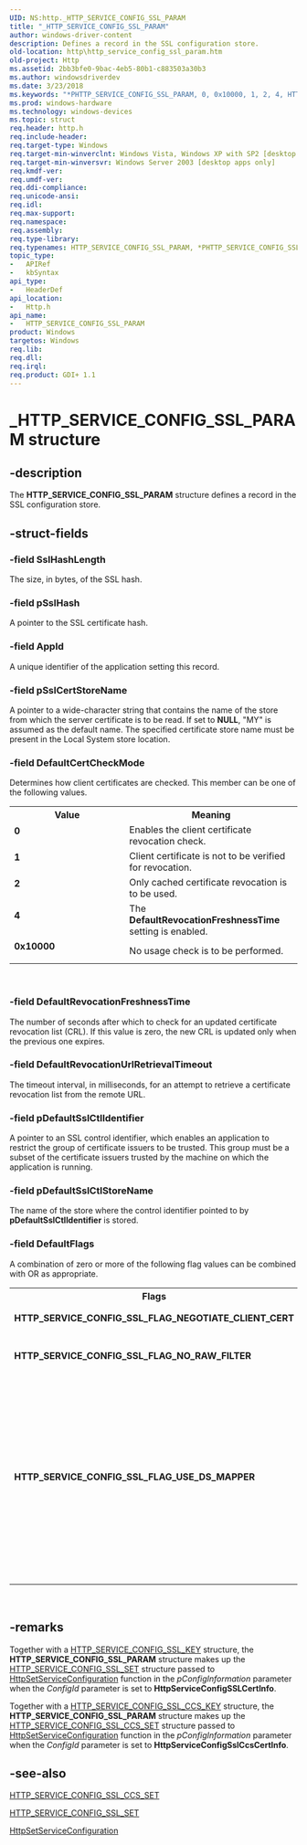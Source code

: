 ```yaml
---
UID: NS:http._HTTP_SERVICE_CONFIG_SSL_PARAM
title: "_HTTP_SERVICE_CONFIG_SSL_PARAM"
author: windows-driver-content
description: Defines a record in the SSL configuration store.
old-location: http\http_service_config_ssl_param.htm
old-project: Http
ms.assetid: 2bb3bfe0-9bac-4eb5-80b1-c883503a30b3
ms.author: windowsdriverdev
ms.date: 3/23/2018
ms.keywords: "*PHTTP_SERVICE_CONFIG_SSL_PARAM, 0, 0x10000, 1, 2, 4, HTTP_SERVICE_CONFIG_SSL_FLAG_NEGOTIATE_CLIENT_CERT, HTTP_SERVICE_CONFIG_SSL_FLAG_NO_RAW_FILTER, HTTP_SERVICE_CONFIG_SSL_FLAG_USE_DS_MAPPER, HTTP_SERVICE_CONFIG_SSL_PARAM, HTTP_SERVICE_CONFIG_SSL_PARAM structure [HTTP], PHTTP_SERVICE_CONFIG_SSL_PARAM, PHTTP_SERVICE_CONFIG_SSL_PARAM structure pointer [HTTP], _HTTP_SERVICE_CONFIG_SSL_PARAM, _http_http_service_config_ssl_param, http.http_service_config_ssl_param, http/HTTP_SERVICE_CONFIG_SSL_PARAM, http/PHTTP_SERVICE_CONFIG_SSL_PARAM"
ms.prod: windows-hardware
ms.technology: windows-devices
ms.topic: struct
req.header: http.h
req.include-header: 
req.target-type: Windows
req.target-min-winverclnt: Windows Vista, Windows XP with SP2 [desktop apps only]
req.target-min-winversvr: Windows Server 2003 [desktop apps only]
req.kmdf-ver: 
req.umdf-ver: 
req.ddi-compliance: 
req.unicode-ansi: 
req.idl: 
req.max-support: 
req.namespace: 
req.assembly: 
req.type-library: 
req.typenames: HTTP_SERVICE_CONFIG_SSL_PARAM, *PHTTP_SERVICE_CONFIG_SSL_PARAM
topic_type:
-	APIRef
-	kbSyntax
api_type:
-	HeaderDef
api_location:
-	Http.h
api_name:
-	HTTP_SERVICE_CONFIG_SSL_PARAM
product: Windows
targetos: Windows
req.lib: 
req.dll: 
req.irql: 
req.product: GDI+ 1.1
---
```


# _HTTP_SERVICE_CONFIG_SSL_PARAM structure


## -description


The 
<b>HTTP_SERVICE_CONFIG_SSL_PARAM</b> structure defines a record in the SSL configuration store.


## -struct-fields




### -field SslHashLength

The size, in bytes,  of the SSL hash.


### -field pSslHash

A pointer to the SSL certificate hash.


### -field AppId

A unique identifier of the application setting this record.


### -field pSslCertStoreName

A pointer to a wide-character string that contains the name of the store from which the server certificate is to be read. If set to <b>NULL</b>, "MY" is assumed as the default name. The specified certificate store name must be present in the Local System store location.


### -field DefaultCertCheckMode

Determines how client certificates are checked. This member can be one of the following values.

<table>
<tr>
<th>Value</th>
<th>Meaning</th>
</tr>
<tr>
<td width="40%"><a id="0"></a><dl>
<dt><b>0</b></dt>
</dl>
</td>
<td width="60%">
Enables the client certificate revocation check.

</td>
</tr>
<tr>
<td width="40%"><a id="1"></a><dl>
<dt><b>1</b></dt>
</dl>
</td>
<td width="60%">
Client certificate is not to be verified for revocation.

</td>
</tr>
<tr>
<td width="40%"><a id="2"></a><dl>
<dt><b>2</b></dt>
</dl>
</td>
<td width="60%">
Only cached certificate revocation is to be used.

</td>
</tr>
<tr>
<td width="40%"><a id="4"></a><dl>
<dt><b>4</b></dt>
</dl>
</td>
<td width="60%">
The <b>DefaultRevocationFreshnessTime</b> setting is enabled.

</td>
</tr>
<tr>
<td width="40%"><a id="0x10000"></a><a id="0X10000"></a><dl>
<dt><b>0x10000</b></dt>
</dl>
</td>
<td width="60%">
No usage check is to be performed.

</td>
</tr>
</table>
 


### -field DefaultRevocationFreshnessTime

The number of seconds after which to check for an updated certificate revocation list (CRL). If this value is zero, the new CRL is updated only when the previous one expires.


### -field DefaultRevocationUrlRetrievalTimeout

The timeout interval, in milliseconds,  for an attempt to retrieve a certificate revocation list from the remote URL.


### -field pDefaultSslCtlIdentifier

A pointer to an SSL control identifier, which enables an application to restrict the group of certificate issuers to be trusted. This group must be a subset of the certificate issuers trusted by the machine on which the application is running.


### -field pDefaultSslCtlStoreName

The name of the store where the control identifier pointed to by <b>pDefaultSslCtlIdentifier</b> is stored.


### -field DefaultFlags

A combination of zero or more of the following flag values can be combined with OR as appropriate.

<table>
<tr>
<th>Flags</th>
<th>Meaning</th>
</tr>
<tr>
<td width="40%"><a id="HTTP_SERVICE_CONFIG_SSL_FLAG_NEGOTIATE_CLIENT_CERT"></a><a id="http_service_config_ssl_flag_negotiate_client_cert"></a><dl>
<dt><b>HTTP_SERVICE_CONFIG_SSL_FLAG_NEGOTIATE_CLIENT_CERT</b></dt>
</dl>
</td>
<td width="60%">
Enables a client certificate to be cached locally for subsequent use.

</td>
</tr>
<tr>
<td width="40%"><a id="HTTP_SERVICE_CONFIG_SSL_FLAG_NO_RAW_FILTER"></a><a id="http_service_config_ssl_flag_no_raw_filter"></a><dl>
<dt><b>HTTP_SERVICE_CONFIG_SSL_FLAG_NO_RAW_FILTER</b></dt>
</dl>
</td>
<td width="60%">
Prevents SSL requests from being passed to low-level ISAPI filters.

</td>
</tr>
<tr>
<td width="40%"><a id="HTTP_SERVICE_CONFIG_SSL_FLAG_USE_DS_MAPPER"></a><a id="http_service_config_ssl_flag_use_ds_mapper"></a><dl>
<dt><b>HTTP_SERVICE_CONFIG_SSL_FLAG_USE_DS_MAPPER</b></dt>
</dl>
</td>
<td width="60%">
Client certificates are mapped where possible to corresponding operating-system user accounts based on the certificate mapping rules stored in Active Directory. 




If this flag is set and the mapping is successful, the <b>Token</b> member of the 
<a href="https://msdn.microsoft.com/bfe6a9a9-6117-4403-a83f-e9448615500b">HTTP_SSL_CLIENT_CERT_INFO</a> structure is a handle to an 
<a href="https://msdn.microsoft.com/350159c9-2399-427a-ba44-c897a9664299">access token</a>. Release this token explicitly by closing the handle when the 
<b>HTTP_SSL_CLIENT_CERT_INFO</b> structure is no longer required.

</td>
</tr>
</table>
 


## -remarks



Together with a 
<a href="https://msdn.microsoft.com/67231fa5-69eb-4353-8c3c-326ec9095554">HTTP_SERVICE_CONFIG_SSL_KEY</a> structure, the <b>HTTP_SERVICE_CONFIG_SSL_PARAM</b> structure makes up the 
<a href="https://msdn.microsoft.com/23adda0b-907d-4804-9c12-e549af4f18c4">HTTP_SERVICE_CONFIG_SSL_SET</a> structure passed to 
<a href="https://msdn.microsoft.com/b0a6d442-2ff4-4e00-8301-696fb0864d8c">HttpSetServiceConfiguration</a> function in the <i>pConfigInformation</i> parameter when the <i>ConfigId</i> parameter is set to <b>HttpServiceConfigSSLCertInfo</b>.

Together with a 
<a href="https://msdn.microsoft.com/C40070D6-AE19-4E42-A7C6-38F8AF5C1F53">HTTP_SERVICE_CONFIG_SSL_CCS_KEY</a> structure, the <b>HTTP_SERVICE_CONFIG_SSL_PARAM</b> structure makes up the 
<a href="https://msdn.microsoft.com/BA815FB7-4A9F-4917-89E7-3CD108E1CEE3">HTTP_SERVICE_CONFIG_SSL_CCS_SET</a> structure passed to 
<a href="https://msdn.microsoft.com/b0a6d442-2ff4-4e00-8301-696fb0864d8c">HttpSetServiceConfiguration</a> function in the <i>pConfigInformation</i> parameter when the <i>ConfigId</i> parameter is set to <b>HttpServiceConfigSslCcsCertInfo</b>.




## -see-also




<a href="https://msdn.microsoft.com/BA815FB7-4A9F-4917-89E7-3CD108E1CEE3">HTTP_SERVICE_CONFIG_SSL_CCS_SET</a>



<a href="https://msdn.microsoft.com/23adda0b-907d-4804-9c12-e549af4f18c4">HTTP_SERVICE_CONFIG_SSL_SET</a>



<a href="https://msdn.microsoft.com/b0a6d442-2ff4-4e00-8301-696fb0864d8c">HttpSetServiceConfiguration</a>
 

 

